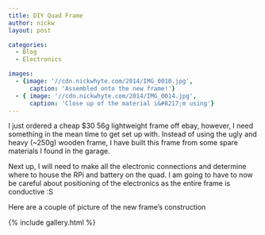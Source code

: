```yaml
---
title: DIY Quad Frame
author: nickw
layout: post

categories:
  - Blog
  - Electronics

images: 
  - {image: '//cdn.nickwhyte.com/2014/IMG_0010.jpg',
      caption: 'Assembled onto the new frame!'}
  - { image: '//cdn.nickwhyte.com/2014/IMG_0014.jpg',
      caption: 'Close up of the material i&#8217;m using'}
---
```

I just ordered a cheap $30 56g lightweight frame off ebay, however, I need something in the mean time to get set up with. Instead of using the ugly and heavy (~250g) wooden frame, I have built this frame from some spare materials I found in the garage.

Next up, I will need to make all the electronic connections and determine where to house the RPi and battery on the quad. I am going to have to now be careful about positioning of the electronics as the entire frame is conductive :S

Here are a couple of picture of the new frame&#8217;s construction

{% include gallery.html %}